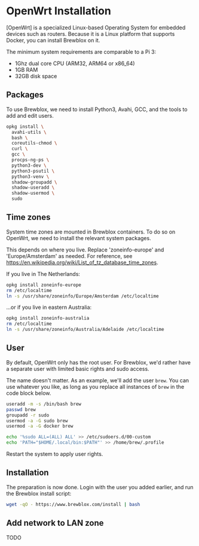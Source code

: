 # OpenWrt Installation

[OpenWrt] is a specialized Linux-based Operating System for embedded devices such as routers.
Because it is a Linux platform that supports Docker, you can install Brewblox on it.

The minimum system requirements are comparable to a Pi 3:

- 1Ghz dual core CPU (ARM32, ARM64 or x86_64)
- 1GB RAM
- 32GB disk space

## Packages

To use Brewblox, we need to install Python3, Avahi, GCC, and the tools to add and edit users.

```sh
opkg install \
  avahi-utils \
  bash \
  coreutils-chmod \
  curl \
  gcc \
  procps-ng-ps \
  python3-dev \
  python3-psutil \
  python3-venv \
  shadow-groupadd \
  shadow-useradd \
  shadow-usermod \
  sudo
```

## Time zones

System time zones are mounted in Brewblox containers.
To do so on OpenWrt, we need to install the relevant system packages.

This depends on where you live. Replace 'zoneinfo-europe' and 'Europe/Amsterdam' as needed.
For reference, see <https://en.wikipedia.org/wiki/List_of_tz_database_time_zones>.

If you live in The Netherlands:

```sh
opkg install zoneinfo-europe
rm /etc/localtime
ln -s /usr/share/zoneinfo/Europe/Amsterdam /etc/localtime
```

...or if you live in eastern Australia:

```sh
opkg install zoneinfo-australia
rm /etc/localtime
ln -s /usr/share/zoneinfo/Australia/Adelaide /etc/localtime
```

## User

By default, OpenWrt only has the root user.
For Brewblox, we'd rather have a separate user with limited basic rights and sudo access.

The name doesn't matter.
As an example, we'll add the user `brew`.
You can use whatever you like, as long as you replace all instances of `brew`
in the code block below.

```sh
useradd -m -s /bin/bash brew
passwd brew
groupadd -r sudo
usermod -a -G sudo brew
usermod -a -G docker brew

echo '%sudo ALL=(ALL) ALL' >> /etc/sudoers.d/00-custom
echo 'PATH="$HOME/.local/bin:$PATH"' >> /home/brew/.profile
```

Restart the system to apply user rights.

## Installation

The preparation is now done.
Login with the user you added earlier, and run the Brewblox install script:

```sh
wget -qO - https://www.brewblox.com/install | bash
```

## Add network to LAN zone

TODO
